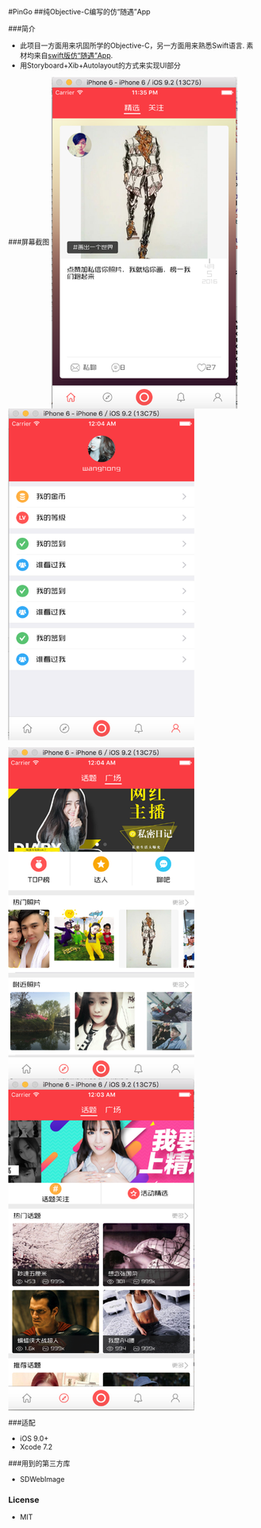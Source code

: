 #PinGo 
##纯Objective-C编写的仿“随遇”App

###简介
* 此项目一方面用来巩固所学的Objective-C，另一方面用来熟悉Swift语言.
  素材均来自[swift版仿“随遇”App](https://github.com/gaowanli/PinGo).
* 用Storyboard+Xib+Autolayout的方式来实现UI部分


###屏幕截图
<img src="https://github.com/newHopeLJP/PinGo/blob/master/Screenshot/Home.png" width = "375" height = "667" alt="Home" align=center />        <img src="https://github.com/newHopeLJP/PinGo/blob/master/Screenshot/Profile.png" width = "375" height = "667" alt="Profile" align=center />

<img src="https://github.com/newHopeLJP/PinGo/blob/master/Screenshot/Discover2.png" width = "375" height = "667" alt="Discover" align=center />        <img src="https://github.com/newHopeLJP/PinGo/blob/master/Screenshot/Discover1.png" width = "375" height = "667" alt="Discover" align=center />

###适配
* iOS 9.0+
* Xcode 7.2

###用到的第三方库
* SDWebImage 

### License 
* MIT




